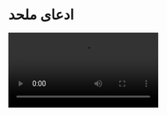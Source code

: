 # ادعای ملحد

<video src="./claim.mp4" controls>

# جواب 

جناب دانشمند ما بتی به نام الله نداشتیم 
مردم مکه الله را قبول داشتند 
چون پیرو آیین ابراهیمی بودند 
اما به مرور زمان دچار شرک شدند 
اصلا بخاطر همین بهشون می گفتند **مشرکین مکه**
#### یعنی کنار خدا ، خدایانی برای خودشون درست کرده بودند 

و در آیه ۳ سوره زمر میگن :
#### ما اینها را نمی پرستیم مگر اینکه اینها مارا به الله نزدیک کنند

جناب فیلسوف میشه جواب مارو بدین ؟
از کجا آوردی که بتی به نام الله بوده وجود داشته ؟
و اجداد پیامبر پیرو آیین ابراهیمی بودن 
بخاطر همین اسم پدر پیامبر **عبدالله** است یعنی بنده الله 
اما جناب فیلسوف اینارو نمی دونن ، اینو براش بفرستید تا مطلع بشن